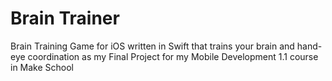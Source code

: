 # Brain Trainer

Brain Training Game for iOS written in Swift that trains your brain and hand-eye coordination as my Final Project for my Mobile Development 1.1 course in Make School
